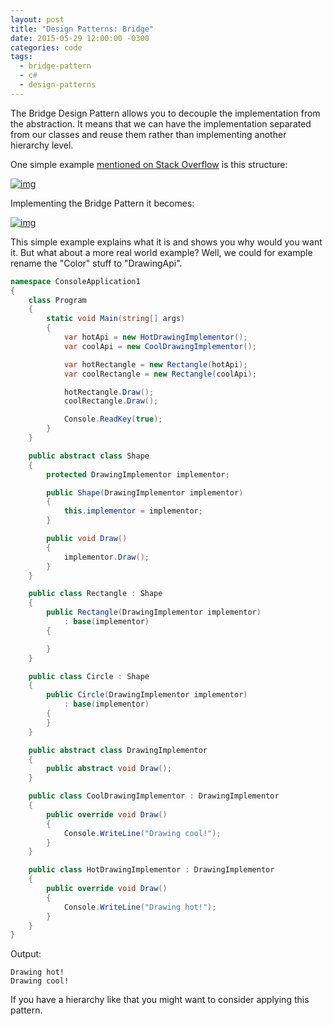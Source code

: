 ```yaml
---
layout: post
title: "Design Patterns: Bridge"
date: 2015-05-29 12:00:00 -0300
categories: code
tags:
  - bridge-pattern
  - c#
  - design-patterns
---
```

The Bridge Design Pattern allows you to decouple the implementation from the abstraction. It means that we can have the implementation separated from our classes and reuse them rather than implementing another hierarchy level.

One simple example [mentioned on Stack Overflow](http://stackoverflow.com/a/319757/340760) is this structure:

[![img](https://brunolm.files.wordpress.com/2015/05/2015-35-29-01-35-51-227.png)](https://brunolm.files.wordpress.com/2015/05/2015-35-29-01-35-51-227.png)
<!--more-->

Implementing the Bridge Pattern it becomes:

[![img](https://brunolm.files.wordpress.com/2015/05/2015-45-29-01-45-22-908.png)](https://brunolm.files.wordpress.com/2015/05/2015-45-29-01-45-22-908.png)

This simple example explains what it is and shows you why would you want it. But what about a more real world example? Well, we could for example rename the "Color" stuff to "DrawingApi".

```csharp
namespace ConsoleApplication1
{
    class Program
    {
        static void Main(string[] args)
        {
            var hotApi = new HotDrawingImplementor();
            var coolApi = new CoolDrawingImplementor();

            var hotRectangle = new Rectangle(hotApi);
            var coolRectangle = new Rectangle(coolApi);

            hotRectangle.Draw();
            coolRectangle.Draw();

            Console.ReadKey(true);
        }
    }

    public abstract class Shape
    {
        protected DrawingImplementor implementor;

        public Shape(DrawingImplementor implementor)
        {
            this.implementor = implementor;
        }

        public void Draw()
        {
            implementor.Draw();
        }
    }

    public class Rectangle : Shape
    {
        public Rectangle(DrawingImplementor implementor)
            : base(implementor)
        {

        }
    }

    public class Circle : Shape
    {
        public Circle(DrawingImplementor implementor)
            : base(implementor)
        {
        }
    }

    public abstract class DrawingImplementor
    {
        public abstract void Draw();
    }

    public class CoolDrawingImplementor : DrawingImplementor
    {
        public override void Draw()
        {
            Console.WriteLine("Drawing cool!");
        }
    }

    public class HotDrawingImplementor : DrawingImplementor
    {
        public override void Draw()
        {
            Console.WriteLine("Drawing hot!");
        }
    }
}
```

Output:

```
Drawing hot!
Drawing cool!
```

If you have a hierarchy like that you might want to consider applying this pattern.
